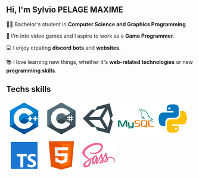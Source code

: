 ## Hi, I'm Sylvio PELAGE MAXIME

👨‍🎓 Bachelor's student in **Computer Science and Graphics Programming**.

🧠 I'm into video games and I aspire to work as a **Game Programmer**.

💻 I enjoy creating **discord bots** and **websites**.

📚 I love learning new things, whether it's **web-related technologies** or new **programming skills**.

## Techs skills
![cpp ico](Img/CPP.svg) ![csharp ico](Img/csharp.svg) ![unity ico](Img/unity.svg)   ![MySQL ico](Img/MySQL.svg)   ![python ico](Img/python.svg)   ![typeScript ico](Img/typeScript.svg) ![html ico](Img/html.svg) ![sass ico](Img/sass.svg) 
